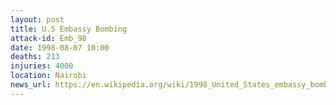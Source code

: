 ```yaml
---
layout: post
title: U.S Embassy Bombing
attack-id: Emb_98
date: 1998-08-07 10:00
deaths: 213
injuries: 4000
location: Nairobi
news_url: https://en.wikipedia.org/wiki/1998_United_States_embassy_bombings
---
```

